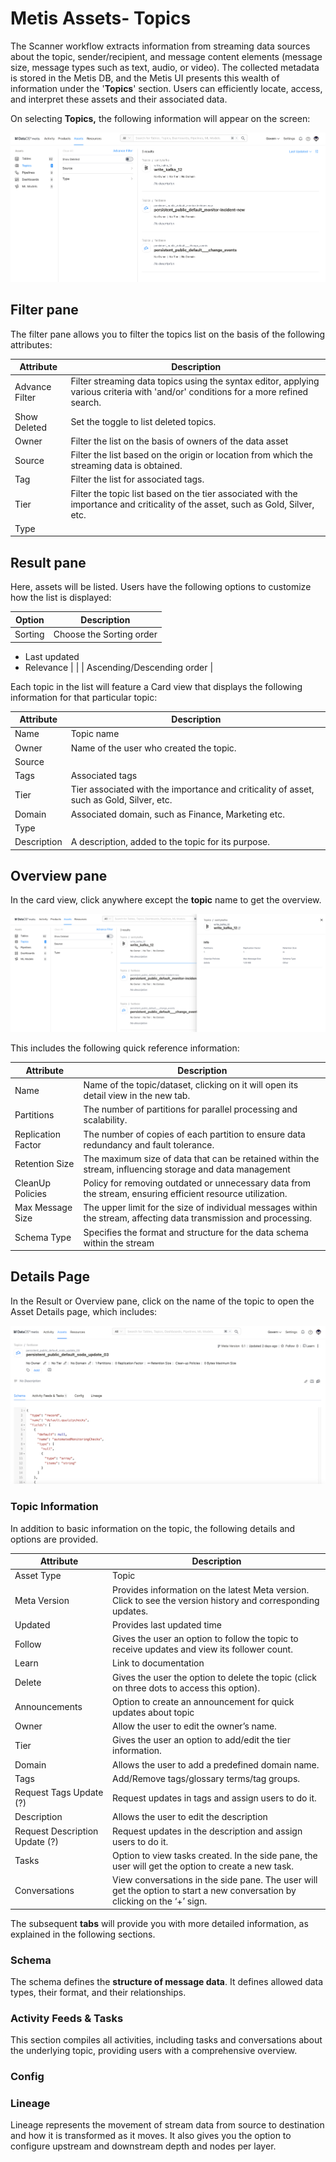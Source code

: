 # Metis Assets- Topics

The Scanner workflow extracts information from streaming data sources about the topic, sender/recipient, and message content elements (message size, message types such as text, audio, or video). The collected metadata is stored in the Metis DB, and the Metis UI presents this wealth of information under the '**Topics**' section. Users can efficiently locate, access, and interpret these assets and their associated data.

On selecting **Topics,** the following information will appear on the screen:

![topics_overview.png](metis_assets_topic/topics_overview.png)

## Filter pane

The filter pane allows you to filter the topics list on the basis of the following attributes:

| Attribute | Description |
| --- | --- |
| Advance Filter | Filter streaming data topics using the syntax editor, applying various criteria with 'and/or' conditions for a more refined search. |
| Show Deleted | Set the toggle to list deleted topics. |
| Owner | Filter the list on the basis of owners of the data asset |
| Source | Filter the list based on the origin or location from which the streaming data is obtained. |
| Tag | Filter the list for associated tags. |
| Tier | Filter the topic list based on the tier associated with the importance and criticality of the asset, such as Gold, Silver, etc. |
| Type |  |

## Result pane

Here, assets will be listed. Users have the following options to customize how the list is displayed:

| Option | Description |
| --- | --- |
| Sorting | Choose the Sorting order
- Last updated
- Relevance |
|  | Ascending/Descending order |

Each topic in the list will feature a Card view that displays the following information for that particular topic:

| Attribute | Description |
| --- | --- |
| Name | Topic name  |
| Owner | Name of the user who created the topic. |
| Source |  |
| Tags | Associated tags |
| Tier | Tier associated with the importance and criticality of asset, such as Gold, Silver, etc. |
| Domain | Associated domain, such as Finance, Marketing etc. |
| Type |  |
| Description | A description, added to the topic for its purpose. |

## Overview pane

In the card view, click anywhere except the **topic** name to get the overview.

![topics.png](metis_assets_topic/topics.png)

This includes the following quick reference information:

| Attribute | Description |
| --- | --- |
| Name | Name of the topic/dataset, clicking on it will open its detail view in the new tab. |
| Partitions | The number of partitions for parallel processing and scalability. |
| Replication Factor | The number of copies of each partition to ensure data redundancy and fault tolerance. |
| Retention Size | The maximum size of data that can be retained within the stream, influencing storage and data management |
| CleanUp Policies | Policy for removing outdated or unnecessary data from the stream, ensuring efficient resource utilization. |
| Max Message Size | The upper limit for the size of individual messages within the stream, affecting data transmission and processing. |
| Schema Type | Specifies the format and structure for the data schema within the stream |

## Details Page

In the Result or Overview pane, click on the name of the topic to open the Asset Details page, which includes:

![Screenshot 2023-12-01 at 5.06.15 PM.png](metis_assets_topic/Screenshot_2023-12-01_at_5.06.15_PM.png)

### **Topic Information**

In addition to basic information on the topic, the following details and options are provided.

| Attribute | Description |
| --- | --- |
| Asset Type | Topic |
| Meta Version | Provides information on the latest Meta version. Click to see the version history and corresponding updates.  |
| Updated | Provides last updated time  |
| Follow | Gives the user an option to follow the topic to receive updates and view its follower count. |
| Learn | Link to documentation |
| Delete | Gives the user the option to delete the topic (click on three dots to access this option). |
| Announcements | Option to create an announcement for quick updates about topic |
| Owner | Allow the user to edit the owner’s name. |
| Tier | Gives the user an option to add/edit the tier information. |
| Domain | Allows the user to add a predefined domain name. |
| Tags | Add/Remove tags/glossary terms/tag groups. |
| Request Tags Update (?) | Request updates in tags and assign users to do it. |
| Description | Allows the user to edit the description |
| Request Description Update (?) | Request updates in the description and assign users to do it. |
| Tasks | Option to view tasks created. In the side pane, the user will get the option to create a new task. |
| Conversations | View conversations in the side pane. The user will get the option to start a new conversation by clicking on the ‘+’ sign. |

The subsequent **tabs** will provide you with more detailed information, as explained in the following sections.

### **Schema**

The schema defines the **structure of message data**. It defines allowed data types, their format, and their relationships. 

### **Activity Feeds & Tasks**

This section compiles all activities, including tasks and conversations about the underlying topic, providing users with a comprehensive overview.

### **Config**

### **Lineage**

Lineage represents the movement of stream data from source to destination and how it is transformed as it moves. It also gives you the option to configure upstream and downstream depth and nodes per layer.